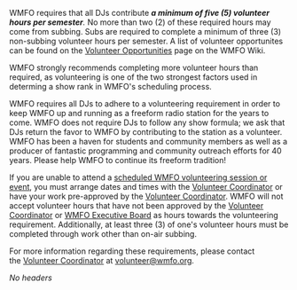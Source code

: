 WMFO requires that all DJs contribute ***a minimum of five (5) volunteer
hours per semester**.* No more than two (2) of these required hours may
come from subbing. Subs are required to complete a minimum of three (3)
non-subbing volunteer hours per semester. A list of volunteer
opportunites can be found on the [Volunteer
Opportunities](https://wiki.wmfo.org/Staff_Info/Volunteering/Opportunities "Opportunities") page
on the WMFO Wiki.

WMFO strongly recommends completing more volunteer hours than required,
as volunteering is one of the two strongest factors used in determing a
show rank in WMFO's scheduling process.

WMFO requires all DJs to adhere to a volunteering requirement in order
to keep WMFO up and running as a freeform radio station for the years to
come. WMFO does not require DJs to follow any show formula; we ask that
DJs return the favor to WMFO by contributing to the station as a
volunteer. WMFO has been a haven for students and community members as
well as a producer of fantastic programming and community outreach
efforts for 40 years. Please help WMFO to continue its freeform
tradition!

If you are unable to attend a [scheduled WMFO volunteering session or
event](https://wiki.wmfo.org/Staff_Info/Volunteering/Opportunities "Volunteering Opportunities"), you
must arrange dates and times with the [Volunteer
Coordinator](https://wiki.wmfo.org/About_WMFO/Executive_Board/Programming_Dept./Volunteering_Dept. "Volunteering Dept.") or
have your work pre-approved by the [Volunteer
Coordinator](https://wiki.wmfo.org/About_WMFO/Executive_Board/Programming_Dept./Volunteering_Dept. "Volunteering Dept.").
WMFO will not accept volunteer hours that have not been approved by
the [Volunteer
Coordinator](https://wiki.wmfo.org/About_WMFO/Executive_Board/Programming_Dept./Volunteering_Dept. "Volunteering Dept.") or [WMFO
Executive
Board](https://wiki.wmfo.org/About_WMFO/Executive_Board "Executive Board") as
hours towards the volunteering requirement. Additionally, at least three
(3) of one's volunteer hours must be completed through work other than
on-air subbing.

For more information regarding these requirements, please contact
the [Volunteer
Coordinator](https://wiki.wmfo.org/About_WMFO/Executive_Board/Programming_Dept./Volunteering_Dept. "Volunteering Dept.") at
[volunteer@wmfo.org](mailto:volunteer@wmfo.org "mailto:volunteer@wmfo.org").

*No headers*
